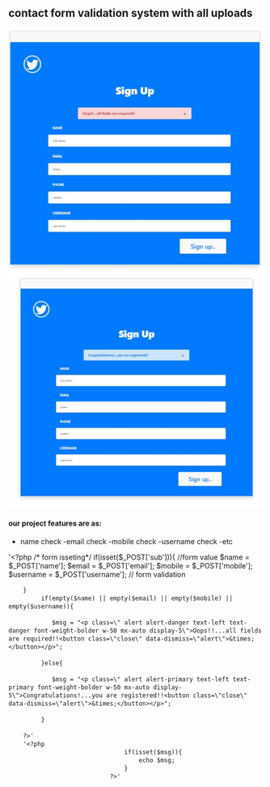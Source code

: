 ## contact form validation system with all uploads

<img src="2.JPG">
<img src="3.JPG">

#### our project features are as:
- name check
-email check
-mobile check
-username check
-etc

'<?php
        /* form isseting*/
        if(isset($_POST['sub'])){
                //form value
            $name = $_POST['name'];
            $email = $_POST['email'];
            $mobile = $_POST['mobile'];
            $username = $_POST['username'];
             // form validation

            
        }
             if(empty($name) || empty($email) || empty($mobile) || empty($username)){

                $msg = "<p class=\" alert alert-danger text-left text-danger font-weight-bolder w-50 mx-auto display-5\">Oops!!...all fields are required!!<button class=\"close\" data-dismiss=\"alert\">&times;</button></p>";

             }else{

                $msg = "<p class=\" alert alert-primary text-left text-primary font-weight-bolder w-50 mx-auto display-5\">Congratulations!...you are registered!!<button class=\"close\" data-dismiss=\"alert\">&times;</button></p>";

             }
        
        ?>'
        '<?php
                                    if(isset($msg)){
                                        echo $msg;
                                    }
                                ?>'